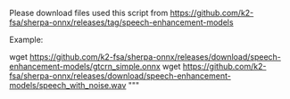 Please download files used this script from
https://github.com/k2-fsa/sherpa-onnx/releases/tag/speech-enhancement-models

Example:

 wget https://github.com/k2-fsa/sherpa-onnx/releases/download/speech-enhancement-models/gtcrn_simple.onnx
 wget https://github.com/k2-fsa/sherpa-onnx/releases/download/speech-enhancement-models/speech_with_noise.wav
"""